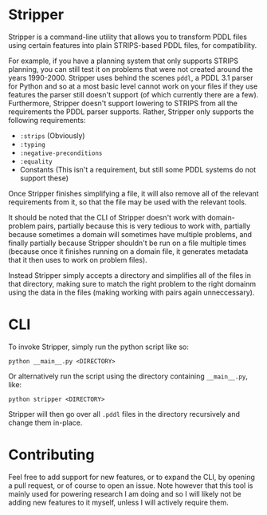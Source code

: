 # Stripper
Stripper is a command-line utility that allows you to transform PDDL files using certain features into plain STRIPS-based PDDL files, for compatibility.

For example, if you have a planning system that only supports STRIPS planning, you can still test it on problems that were not created around the years 1990-2000. Stripper uses behind the scenes `pddl`, a PDDL 3.1 parser for Python and so at a most basic level cannot work on your files if they use features the parser still doesn't support (of which currently there are a few). Furthermore, Stripper doesn't support lowering to STRIPS from all the requirements the PDDL parser supports. Rather, Stripper only supports the following requirements:

- `:strips` (Obviously)
- `:typing`
- `:negative-preconditions`
- `:equality`
- Constants (This isn't a requirement, but still some PDDL systems do not support these)

Once Stripper finishes simplifying a file, it will also remove all of the relevant requirements from it, so that the file may be used with the relevant tools.

It should be noted that the CLI of Stripper doesn't work with domain-problem pairs, partially because this is very tedious to work with, partially because sometimes a domain will sometimes have multiple problems, and finally partially because Stripper shouldn't be run on a file multiple times (because once it finishes running on a domain file, it generates metadata that it then uses to work on problem files).

Instead Stripper simply accepts a directory and simplifies all of the files in that directory, making sure to match the right problem to the right domainm using the data in the files (making working with pairs again unneccessary).

# CLI
To invoke Stripper, simply run the python script like so:
```
python __main__.py <DIRECTORY>
```
Or alternatively run the script using the directory containing `__main__.py`, like:
```
python stripper <DIRECTORY>
```
Stripper will then go over all `.pddl` files in the directory recursively and change them in-place.

# Contributing
Feel free to add support for new features, or to expand the CLI, by opening a pull request, or of course to open an issue. Note however that this tool is mainly used for powering research I am doing and so I will likely not be adding new features to it myself, unless I will actively require them.
